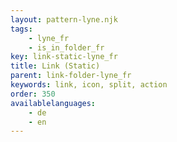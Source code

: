 ```yaml
---
layout: pattern-lyne.njk
tags: 
    - lyne_fr
    - is_in_folder_fr
key: link-static-lyne_fr
title: Link (Static)
parent: link-folder-lyne_fr
keywords: link, icon, split, action
order: 350
availablelanguages: 
    - de
    - en
---
```


